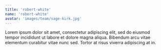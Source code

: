 ```yaml
---
title: 'robert-white'
name: 'robert-white'
avatar: 'images/team/sage-kirk.jpg'
---
```


Lorem ipsum dolor sit amet, consectetur adipiscing elit, sed do eiusmod tempor incididunt ut labore et dolore magna aliqua. Bibendum arcu vitae elementum curabitur vitae nunc sed. Tortor at risus viverra adipiscing at in.
